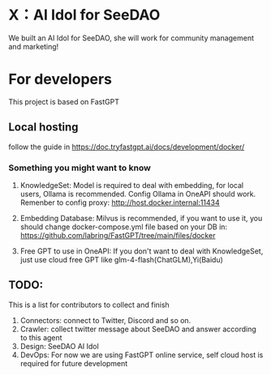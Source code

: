 # X：AI Idol for SeeDAO
We built an AI Idol for SeeDAO, she will work for community management and marketing!

# For developers
This project is based on FastGPT

## Local hosting
follow the guide in https://doc.tryfastgpt.ai/docs/development/docker/

### Something you might want to know
1. KnowledgeSet: Model is required to deal with embedding, for local users, Ollama is recommended. Config Ollama in OneAPI should work. Remenber to config proxy: http://host.docker.internal:11434

2. Embedding Database: Milvus is recommended, if you want to use it, you should change docker-compose.yml file based on your DB in: https://github.com/labring/FastGPT/tree/main/files/docker

3. Free GPT to use in OneAPI: If you don't want to deal with KnowledgeSet, just use cloud free GPT like glm-4-flash(ChatGLM),Yi(Baidu)

## TODO:
This is a list for contributors to collect and finish
1. Connectors: connect to Twitter, Discord and so on.
2. Crawler: collect twitter message about SeeDAO and answer according to this agent
3. Design: SeeDAO AI Idol
4. DevOps: For now we are using FastGPT online service, self cloud host is required for future development
